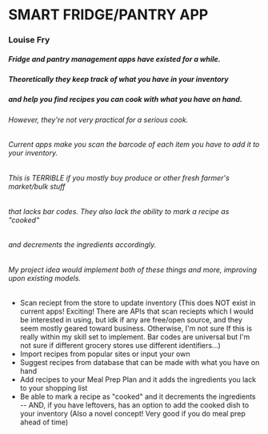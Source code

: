 # SMART FRIDGE/PANTRY APP
### Louise Fry  

##### Fridge and pantry management apps have existed for a while. 
##### Theoretically they keep track of what you have in your inventory 
##### and help you find recipes you can cook with what you have on hand. 
###### However, they're not very practical for a serious cook.  
###### Current apps make you scan the barcode of each item you have to add it to your inventory. 
###### This is TERRIBLE if you mostly buy produce or other fresh farmer's market/bulk stuff 
###### that lacks bar codes. They also lack the ability to mark a recipe as "cooked" 
###### and decrements the ingredients accordingly. 
###### My project idea would implement both of these things and more, improving upon existing models.

- Scan reciept from the store to update inventory (This does NOT exist in current apps! Exciting! 
   There are APIs that scan reciepts which I would be interested in using, 
   but idk if any are free/open source, and they seem mostly geared toward business. 
   Otherwise, I'm not sure If this is really within my skill set to implement. 
   Bar codes are universal but I'm not sure if different grocery stores use different identifiers...)
- Import recipes from popular sites or input your own
- Suggest recipes from database that can be made with what you have on hand 
- Add recipes to your Meal Prep Plan and it adds the ingredients you lack to your shopping list 
- Be able to mark a recipe as "cooked" and it decrements the ingredients --
   AND, if you have leftovers, has an option to add the cooked dish to your inventory 
   (Also a novel concept! Very good if you do meal prep ahead of time) 

